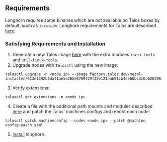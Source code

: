 ## Requirements
Longhorn requires some binaries which are not available on Talos boxes by default, such as `iscsiadm`.
Longhorn requirements for Talos are described [here](https://longhorn.io/docs/1.9.0/advanced-resources/os-distro-specific/talos-linux-support/).

### Satisfying Requirements and Installation
1. Generate a new Talos image [here](https://factory.talos.dev/) with the extra modules `iscsi-tools` and `util-linux-tools`.
2. Upgrade nodes with `talosctl` using the new image:

```
talosctl upgrade -n <node_ip> --image factory.talos.dev/metal-installer/613e1592b2da41ae5e265e8789429f22e121aab91cb4deb6bc3c0b6262961245:v1.10.3
```

3. Verify extensions:
```
talosctl get extensions -n <node_ip>
```

4. Create a file with the additional path mounts and modules described [here](https://longhorn.io/docs/1.9.0/advanced-resources/os-distro-specific/talos-linux-support/#data-path-mounts) and patch the Talos' machines configs and reboot each node:
```
talosctl patch machineconfig --nodes <node_ip> --patch @machine-config-patch.yaml
```

5. [Install](https://longhorn.io/docs/1.9.0/deploy/install/install-with-kubectl/) longhorn.

